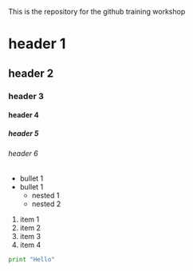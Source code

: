 This is the repository for the github training workshop
# header 1
## header 2
### header 3
#### header 4
##### header 5
###### header 6

- bullet 1
- bullet 1
    - nested 1
    - nested 2

1. item 1
2. item 2
3. item 3
4. item 4

```python
print "Hello"
